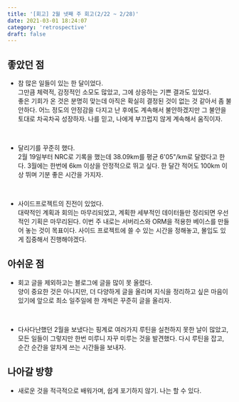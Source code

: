 ```yaml
---
title: '[회고] 2월 넷째 주 회고(2/22 ~ 2/28)'
date: 2021-03-01 18:24:07
category: 'retrospective'
draft: false
---
```

<p>

## 좋았던 점
- 참 많은 일들이 있는 한 달이었다.  
  그만큼 체력적, 감정적인 소모도 많았고, 그에 상응하는 기쁜 결과도 있었다.  
  좋은 기회가 온 것은 분명히 맞는데 아직은 확실히 결정된 것이 없는 것 같아서 좀 불안하다. 어느 정도의 안정감을 다지고 난 후에도 계속해서 불안하겠지만 그 불안을 토대로 차곡차곡 성장하자. 나를 믿고, 나에게 부끄럽지 않게 계속해서 움직이자.

<br />

- 달리기를 꾸준히 했다.  
  2월 19일부터 NRC로 기록을 했는데 38.09km를 평균 6'05"/km로 달렸다고 한다.
  3월에는 한번에 6km 이상을 안정적으로 뛰고 싶다. 한 달간 적어도 100km 이상 뛰며 기분 좋은 시간을 가지자.

<br />

- 사이드프로젝트의 진전이 있었다.  
  대략적인 계획과 회의는 마무리되었고, 계획한 세부적인 데이터들만 정리되면 우선적인 기획은 마무리된다. 이번 주 내로는 서버리스와 ORM을 적용한 베이스를 만들어 놓는 것이 목표이다. 사이드 프로젝트에 쓸 수 있는 시간을 정해놓고, 몰입도 있게 집중해서 진행해야겠다.

## 아쉬운 점
- 회고 글을 제외하고는 블로그에 글을 많이 못 올렸다.  
  양이 중요한 것은 아니지만, 더 다양하게 글을 올리며 지식을 정리하고 싶은 마음이 있기에 앞으로 최소 일주일에 한 개씩은 꾸준히 글을 올리자.

<br />

- 다사다난했던 2월을 보냈다는 핑계로 여러가지 루틴을 실천하지 못한 날이 많았고, 모든 일들이 그렇지만 한번 미루니 자꾸 미루는 것을 발견했다. 다시 루틴을 잡고, 순간 순간을 알차게 쓰는 시간들을 보내자.

## 나아갈 방향
- 새로운 것을 적극적으로 배워가며, 쉽게 포기하지 않기. 나는 할 수 있다.
</p>